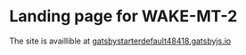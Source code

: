 # Landing page for WAKE-MT-2
The site is availlible at [gatsbystarterdefault48418.gatsbyjs.io](https://gatsbystarterdefault48418.gatsbyjs.io/)
